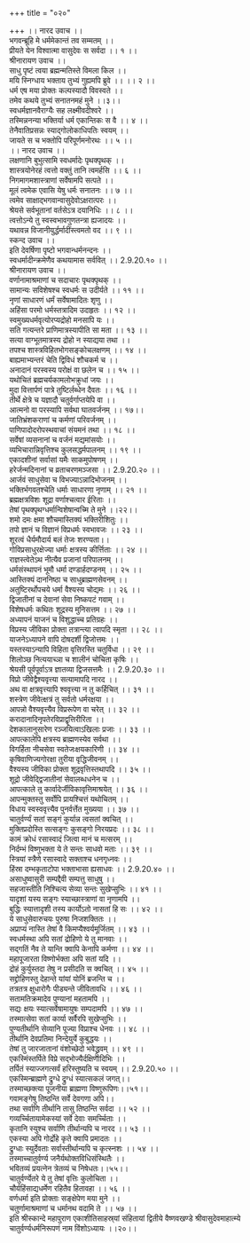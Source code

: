 +++
title = "०२०"

+++
।। नारद उवाच ।।  
भगवन्ब्रूहि मे धर्ममेकान्तं तव सम्मतम् ।।  
प्रीयते येन विश्वात्मा वासुदेवः स सर्वदा ।। १ ।।  
श्रीनारायण उवाच ।।  
साधु पृष्टं त्वया ब्रह्मन्मतिस्ते विमला किल ।।  
मयि स्निग्धाय भक्ताय तुभ्यं गुह्यमपि ब्रुवे ।। ।। २ ।।  
धर्म एष मया प्रोक्तः कल्पस्यादौ विवस्वते ।।  
तमेव कथये तुभ्यं सनातनमहं मुने ।।३।।  
स्वधर्मज्ञानवैराग्यैः सह लक्ष्मीवदीश्वरे ।।  
तस्मिन्ननन्या भक्तिर्या धर्म एकान्तिकः स वै ।। ४ ।।  
तेनैवातिप्रसन्नः स्याद्गोलोकाधिपतिः स्वयम् ।।  
जायते स च भक्तोपि परिपूर्णमनोरथः ।। ५ ।।  
।। नारद उवाच ।।  
लक्षणानि बुभुत्सामि स्वधर्मादेः पृथक्पृथक् ।।  
शास्त्रयोनेरहं त्वत्तो वक्तुं तानि त्वमर्हसि ।। ६ ।।  
निगमागमशास्त्राणां सर्वेषामपि सत्पते ।।  
मूलं त्वमेक एवासि येषु धर्मः सनातनः ।। ७ ।।  
त्वमेव साक्षाद्भगवान्वासुदेवोऽक्षरात्परः ।।  
श्रेयसे सर्वभूतानां वर्तसेऽत्र दयानिधिः ।। ८ ।।  
त्वत्तोऽन्ये तु स्वस्वभावगुणतन्त्रा ह्यजादयः ।।  
यथावन्न विजानीयुर्द्धर्मादींस्त्वमतो वद ।। ९ ।।  
स्कन्द उवाच ।।  
इति देवर्षिणा पृष्टो भगवान्धर्मनन्दनः ।।  
स्वधर्मादीन्क्रमेणैव कथयामास सर्ववित् ।। 2.9.20.१० ।।  
श्रीनारायण उवाच ।।  
वर्णानामाश्रमाणां च सदाचारः पृथक्पृथक् ।।  
सामान्यः सविशेषश्च स्वधर्मः स उदीर्यते ।। ११ ।।  
नृणां साधारणं धर्मं सर्वेषामादितः शृणु ।।  
अहिंसा परमो धर्मस्तत्रादिम उदाहृतः ।। १२ ।।  
स्वमुख्यधर्मवृत्योरप्यद्रोहो मनसापि यः ।।  
सति गत्यन्तरे प्राणिमात्रस्यापीति सा मता ।। १३ ।।  
सत्या वाग्भूतमात्रस्य द्रोहो न स्याद्यया तथा ।।  
तपश्च शास्त्रविहितभोगसङ्कोचलक्षणम् ।। १४ ।।  
बाह्यमाभ्यन्तरं चेति द्विविधं शौचकर्म च ।।  
अनादानं परस्वस्य परोक्षं वा छलेन च ।। १५ ।।  
यथोचितं ब्रह्मचर्यकामलोभक्रुधां जयः ।।  
मुदा वित्तार्पणं पात्रे तुष्टिर्लब्धेन दैवतः ।। १६ ।।  
तीर्थे क्षेत्रे च यज्ञादौ चतुर्वर्गाप्तयेपि वा ।।  
आत्मनो वा परस्यापि सर्वथा घातवर्जनम् ।। १७।।  
जातिभ्रंशकराणां च कर्मणां परिवर्जनम् ।।  
पाणिपादोदरोपस्थवाचां संयमनं तथा ।। १८ ।।  
सर्वेषां व्यसनानां च वर्जनं मद्यमांसयोः ।।  
व्यभिचारान्निवृत्तिश्च कुलसद्धर्मपालनम् ।। १९ ।।  
एकादशीनां सर्वासां यमैः साकमुपोषणम् ।।  
हरेर्जन्मदिनानां च व्रताचरणमञ्जसा ।। 2.9.20.२० ।।  
आर्जवं साधुसेवा च विभज्याऽन्नादिभोजनम् ।।  
भक्तिर्भगवतश्चेति धर्माः साधारणा नृणाम् ।। २१ ।।  
ब्रह्मक्षत्रविशः शूद्रा वर्णाश्चत्वार ईरिताः ।।  
तेषां पृथक्पृथग्धर्मान्विशेषान्वच्मि ते मुने ।।२२।।  
शमो दमः क्षमा शौचमास्तिक्यं भक्तिरीशितुः ।।  
तपो ज्ञानं च विज्ञानं विप्रधर्मः स्वभावजः ।। २३ ।।  
शूरत्वं धैर्यमौदार्य बलं तेजः शरण्यता।।  
गोविप्रसाधुरक्षेज्या धर्माः क्षत्रस्य कीर्त्तिताः ।। २४ ।।  
राज्ञस्त्वेतेऽथ नीत्यैव प्रजानां परिपालनम् ।।  
धर्मसंस्थापनं भूमौ धर्मा दण्डार्हदण्डनम् ।। २५ ।।  
आस्तिक्यं दाननिष्ठा च साधुब्राह्मणसेवनम् ।।  
अतुष्टिरर्थोपचये धर्मा वैश्यस्य चोद्यमः ।। २६ ।।  
द्विजातीनां च देवानां सेवा निष्कपटं गवाम् ।।  
विशेषधर्मः कथितः शूद्रस्य मुनिसत्तम ।। २७ ।।  
अध्यापनं याजनं च विशुद्धाच्च प्रतिग्रहः ।।  
विप्रस्य जीविका प्रोक्ता तत्रान्त्या त्वापदि स्मृता ।। २८ ।।  
याजनेऽध्यापने वापि दोषदर्शी द्विजोत्तमः ।।  
यस्तस्याऽन्यापि विहिता वृत्तिरस्ति चतुर्विधा ।। २९ ।।  
शिलोञ्छ नित्ययाच्ञा च शालीनं चोचिता कृषिः ।।  
श्रेयसी पूर्वपूर्वाऽत्र ज्ञातव्या द्विजसत्तमैः ।। 2.9.20.३० ।।  
विप्रो जीवेद्वैश्यवृत्त्या सत्यामापदि नारद ।।  
अथ वा क्षत्रवृत्त्यापि श्ववृत्त्या न तु कर्हिचित् ।। ३१ ।।  
शस्त्रेण जीवेत्क्षत्रं तु सर्वतो धर्मरक्षया ।।  
आपन्नो वैश्यवृत्त्यैव विप्ररूपेण वा चरेत् ।। ३२ ।।  
करादानादिनृपतेरविप्राद्वृत्तिरीरिता ।।  
देशकालानुसारेण रञ्जयित्वाऽखिलाः प्रजाः ।। ३३ ।।  
आपत्कालेपि क्षत्रस्य ब्राह्मणस्येव सर्वथा ।।  
विगर्हिता नीचसेवा स्वतेजःक्षयकारिणी ।। ३४ ।।  
कृषिवाणिज्यगोरक्षा तुरीया वृद्धिजीवनम् ।।  
वैश्यस्य जीविका प्रोक्ता शूद्रवृत्तिस्तथापदि ।। ३५ ।।  
शूद्रो जीवेद्द्विजातीनां सेवालब्धधनेन च ।।  
आपत्काले तु कार्वादेर्जीविकावृत्तिमाश्रयेत् ।। ३६ ।।  
आपन्मुक्तस्तु सर्वोपि प्रायश्चित्तं यथोचितम् ।।  
विधाय स्वस्ववृत्त्यैव पुनर्वर्त्तेत मुख्यया ।। ३७ ।।  
चातुर्वर्ण्यं सतां सङ्गं कुर्यान्न त्वसतां क्वचित् ।।  
मुक्तिप्रदोस्ति सत्सङ्गः कुसङ्गो निरयप्रदः ।। ३८ ।।  
कामं क्रोधं रसास्वादं जित्वा मानं च मत्सरम् ।।  
निर्दम्भं विष्णुभक्ता ये ते सन्तः साधवो मताः ।। ३९ ।।  
स्त्रियां स्त्रैणे रसास्वादे सक्ताश्च धनगृध्नवः ।।  
हिंस्रा दम्भकृताटोपा भक्ताभासा ह्यसाधवः ।। 2.9.20.४० ।।  
असाधुष्वासुरी सम्पद्दैवी सम्पत्तु साधुषु ।।  
सहजास्तीति निश्चित्य सेव्या सन्तः सुखेप्सुभिः ।। ४१ ।।  
यादृशां यस्य सङ्गः स्याच्छास्त्राणां वा नृणामपि ।।  
बुद्धिः स्यात्तादृशी तस्य कार्योऽतो नासतां हि सः ।। ४२ ।।  
ये साधुसेवारुचयः पुरुषा निजशक्तितः ।।  
अप्राप्यं नास्ति तेषां वै किमप्यैश्वर्यमूर्जितम् ।। ४३ ।।  
स्वधर्मस्था अपि सतां द्रोहिणो ये तु मानवाः ।।  
सद्गतिं नैव ते यान्ति क्वापि केनापि कर्मणा ।। ४४ ।।  
महापूजारता विष्णोर्भक्ता अपि सतां यदि ।।  
द्रोहं कुर्युस्तदा तेषु न प्रसीदति स क्वचित् ।। ४५ ।।  
सद्द्रोहिणस्तु देहान्ते यांयां योनिं ब्रजन्ति च ।।  
तत्रतत्र क्षुधारोगैः पीड्यन्ते जीवितावधि ।। ४६ ।।  
सतामतिक्रमादेव पुण्यानां महतामपि ।।  
सद्यः क्षयः स्यात्सर्वेषामायुषः सम्पदामपि ।। ४७ ।।  
तस्मात्सेवा सतां कार्या सर्वैरपि सुखेप्सुभिः ।।  
पुण्यतीर्थानि सेव्यानि पूज्या विप्राश्च धेनवः ।। ४८ ।।  
तीर्थानि देवप्रतिमा निन्देयुर्ये कुबुद्धयः ।।  
तेषां तु जारजातानां वंशोच्छेदो भवेद्ध्रुवम् ।। ४९ ।।  
एकस्मिंस्तर्पिते विप्रे सद्भोज्यैर्दक्षिणादिभिः ।।  
तर्पितं स्याज्जगत्सर्वं हरिस्तुष्यति च स्वयम् ।। 2.9.20.५० ।।  
एकस्मिन्ब्राह्मणे द्रुग्धे द्रुग्धं स्यात्सकलं जगत्।।  
तस्माच्छक्त्या पूजनीया ब्राह्मणा विष्णुरूपिणः।।५१।।  
गवामङ्गेषु तिष्ठन्ति सर्वे देवगणा अपि।।  
तथा सर्वाणि तीर्थानि तासु तिष्ठन्ति सर्वदा ।। ५२ ।।  
गव्यर्च्चितायामेकस्यां सर्वे देवाः समर्च्चिताः ।।  
कृतानि स्युश्च सर्वाणि तीर्थान्यपि च नारद ।। ५३ ।।  
एकस्या अपि गोर्द्रोहे कृते क्वापि प्रमादतः ।।  
द्रुग्धाः स्युर्देवताः सर्वास्तीर्थान्यपि च कृत्स्नशः ।। ५४ ।।  
तस्माच्चातुर्वर्ण्य जनैर्यथोक्तविधिसंस्थितैः ।।  
भवितव्यं प्रयत्नेन त्रेतव्यं च निषेधतः।।५५।।  
चातुर्वर्ण्येतरे ये तु तेषां वृत्तिः कुलोचिता ।।  
चौर्यहिंसाद्यधर्मेण रहितैव हितावहा ।। ५६ ।।  
वर्णधर्मा इति प्रोक्ताः सङ्क्षेपेण मया मुने ।।  
चतुर्णामाश्रमाणां च धर्मानथ वदामि ते ।। ५७ ।।  
इति श्रीस्कान्दे महापुराण एकाशीतिसाहस्र्यां संहितायां द्वितीये वैष्णवखण्डे श्रीवासुदेवमाहात्म्ये चातुर्वर्ण्यधर्मनिरूपणं नाम विंशोऽध्यायः ।।२०।।